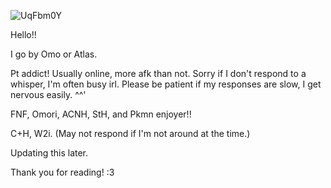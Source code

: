 ![UqFbm0Y](https://github.com/user-attachments/assets/beb2a045-cc97-4a39-b913-854a05251d7b)

Hello!!

I go by Omo or Atlas.

Pt addict! Usually online, more afk than not. Sorry if I don't respond to a whisper, I'm often busy irl. Please be patient if my responses are slow, I get nervous easily. ^^'

FNF, Omori, ACNH, StH, and Pkmn enjoyer!! 

C+H, W2i. (May not respond if I'm not around at the time.) 

Updating this later.

Thank you for reading! :3

